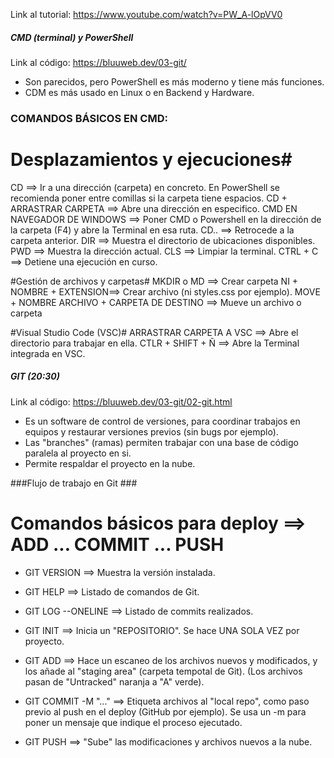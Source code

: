 Link al tutorial: https://www.youtube.com/watch?v=PW_A-lOpVV0

##### CMD (terminal) y PowerShell #####
Link al código: https://bluuweb.dev/03-git/
- Son parecidos, pero PowerShell es más moderno y tiene más funciones. 
- CDM es más usado en Linux o en Backend y Hardware. 


### COMANDOS BÁSICOS EN CMD: 

# Desplazamientos y ejecuciones#
CD ==> Ir a una dirección (carpeta) en concreto. En PowerShell se recomienda poner entre comillas si la carpeta tiene espacios.
CD + ARRASTRAR CARPETA ==> Abre una dirección en especifico. 
CMD EN NAVEGADOR DE WINDOWS ==> Poner CMD o Powershell en la dirección de la carpeta (F4) y abre la Terminal en esa ruta. 
CD.. ==> Retrocede a la carpeta anterior. 
DIR ==> Muestra el directorio de ubicaciones disponibles.
PWD ==> Muestra la dirección actual.
CLS ==> Limpiar la terminal.
CTRL + C ==> Detiene una ejecución en curso.

#Gestión de archivos y carpetas# 
MKDIR o MD ==> Crear carpeta
NI + NOMBRE + EXTENSION==> Crear archivo (ni styles.css por ejemplo).
MOVE + NOMBRE ARCHIVO + CARPETA DE DESTINO ==> Mueve un archivo o carpeta

#Visual Studio Code (VSC)#
ARRASTRAR CARPETA A VSC ==> Abre el directorio para trabajar en ella. 
CTLR + SHIFT + Ñ ==> Abre la Terminal integrada en VSC.


##### GIT (20:30) #####
Link al código: https://bluuweb.dev/03-git/02-git.html
- Es un software de control de versiones, para coordinar trabajos en equipos y restaurar versiones previos (sin bugs por ejemplo). 
- Las "branches" (ramas) permiten trabajar con una base de código paralela al proyecto en si. 
- Permite respaldar el proyecto en la nube. 


###Flujo de trabajo en Git ###


# Comandos básicos para deploy ==> ADD ... COMMIT ... PUSH
- GIT VERSION ==> Muestra la versión instalada. 
- GIT HELP ==> Listado de comandos de Git.
- GIT LOG --ONELINE ==> Listado de commits realizados. 

- GIT INIT ==> Inicia un "REPOSITORIO". Se hace UNA SOLA VEZ por proyecto. 
- GIT ADD ==> Hace un escaneo de los archivos nuevos y modificados, y los añade al "staging area" (carpeta tempotal de Git). (Los archivos pasan de "Untracked" naranja a "A" verde).
- GIT COMMIT -M "..." ==> Etiqueta archivos al "local repo", como paso previo al push en el deploy (GitHub por ejemplo). Se usa un -m para poner un mensaje que indique el proceso ejecutado. 
- GIT PUSH ==> "Sube" las modificaciones y archivos nuevos a la nube. 



